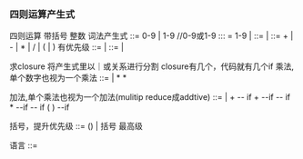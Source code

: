 ### 四则运算产生式
 四则运算 带括号  整数  词法产生式
 <number> ::= 0-9 | 1-9 //0-9或1-9
 <number1> ::: = 1-9 | <number1> <number>
 <number3> ::= <number> | <number2>
 <operator> ::= + | - | * | / | ( | )      有优先级
 <token> ::= <number3> | <operator>
 <expression> ::= <token>|<expression><token>

求closure 将产生式里以｜或关系进行分割
closure有几个，代码就有几个if
乘法,单个数字也视为一个乘法
 <mulitiplicativeExression> ::= <primaryExpression> | <mulitiplicativeExression> * <primaryExpression>
   <mulitiplicativeExression> * <primaryExpression>  


加法,单个乘法也视为一个加法(mulitip  reduce成addtive)
 <additiveExpression> ::= <mulitiplicativeExression> | <additiveExpression> + <mulitiplicativeExression>
   <mulitiplicativeExression>   -- if
   <additiveExpression> + <mulitiplicativeExression> --if
   <primaryExpression>  -- if
   <mulitiplicativeExression> * <primaryExpression>  --if
   <number3> -- if
   ( <additiveExpression> )  --if


括号，提升优先级
 <primaryExpression> ::= (<additiveExpression>) | <number3>  括号 最高级

 语言
 <lang> ::= <additiveExpression> <EOF>